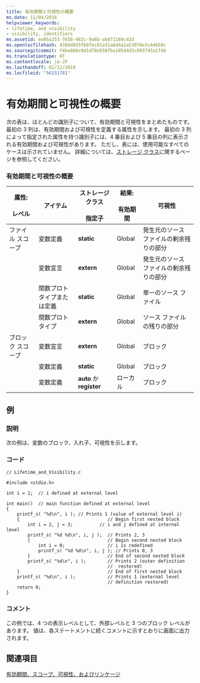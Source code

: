 ```yaml
---
title: 有効期間と可視性の概要
ms.date: 11/04/2016
helpviewer_keywords:
- lifetime, and visibility
- visibility, identifiers
ms.assetid: ea05a253-7658-482c-9a6b-abd71169c42d
ms.openlocfilehash: 438dd855fbbfec01a31a8d4a1a53078e3c44658c
ms.sourcegitcommit: f4be868c0d1d78e550fba105d4d3c993743a1f4b
ms.translationtype: HT
ms.contentlocale: ja-JP
ms.lasthandoff: 02/12/2019
ms.locfileid: "56151781"
---
```

# <a name="summary-of-lifetime-and-visibility"></a>有効期間と可視性の概要

次の表は、ほとんどの識別子について、有効期間と可視性をまとめたものです。 最初の 3 列は、有効期間および可視性を定義する属性を示します。 最初の 3 列によって指定された属性を持つ識別子には、4 番目および 5 番目の列に表示される有効期間および可視性があります。 ただし、表には、使用可能なすべてのケースは示されていません。 詳細については、[ストレージ クラス](../c-language/c-storage-classes.md)に関するページを参照してください。

### <a name="summary-of-lifetime-and-visibility"></a>有効期間と可視性の概要

|属性: <br /><br /> レベル|アイテム|ストレージ クラス<br /><br /> 指定子|結果: <br /><br /> 有効期間|可視性|
|---------------------------|----------|----------------------------------|--------------------------|----------------|
|ファイル スコープ|変数定義|**static**|Global|発生元のソース ファイルの剰余残りの部分|
||変数宣言|**extern**|Global|発生元のソース ファイルの剰余残りの部分|
||関数プロトタイプまたは定義|**static**|Global|単一のソース ファイル|
||関数プロトタイプ|**extern**|Global|ソース ファイルの残りの部分|
|ブロック スコープ|変数宣言|**extern**|Global|ブロック|
||変数定義|**static**|Global|ブロック|
||変数定義|**auto** か **register**|ローカル|ブロック|

## <a name="example"></a>例

### <a name="description"></a>説明

次の例は、変数のブロック、入れ子、可視性を示します。

### <a name="code"></a>コード

```
// Lifetime_and_Visibility.c

#include <stdio.h>

int i = 1;  // i defined at external level

int main()  // main function defined at external level
{
    printf_s( "%d\n", i ); // Prints 1 (value of external level i)
    {                                 // Begin first nested block
        int i = 2, j = 3;          // i and j defined at internal level
        printf_s( "%d %d\n", i, j );  // Prints 2, 3
        {                             // Begin second nested block
            int i = 0;                // i is redefined
            printf_s( "%d %d\n", i, j ); // Prints 0, 3
        }                             // End of second nested block
        printf_s( "%d\n", i );        // Prints 2 (outer definition
                                      //  restored)
    }                                 // End of first nested block
    printf_s( "%d\n", i );            // Prints 1 (external level
                                      // definition restored)
    return 0;
}
```

### <a name="comments"></a>コメント

この例では、4 つの表示レベルとして、外部レベルと 3 つのブロック レベルがあります。 値は、各ステートメントに続くコメントに示すとおりに画面に出力されます。

## <a name="see-also"></a>関連項目

[有効期間、スコープ、可視性、およびリンケージ](../c-language/lifetime-scope-visibility-and-linkage.md)
